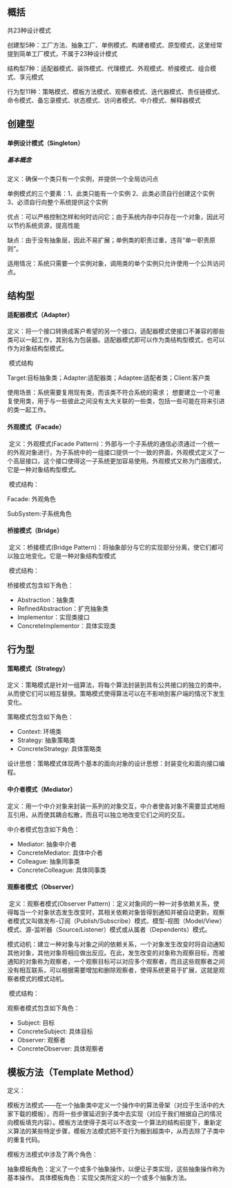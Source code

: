 ## 概括

共23种设计模式

创建型5种：工厂方法、抽象工厂、单例模式、构建者模式、原型模式，这里经常提到简单工厂模式，不属于23种设计模式

结构型7种：适配器模式、装饰模式、代理模式、外观模式、桥接模式、组合模式、享元模式

行为型11种：策略模式、模板方法模式、观察者模式、迭代器模式、责任链模式、命令模式、备忘录模式、状态模式、访问者模式、中介模式、解释器模式



## 创建型

#### 单例设计模式（Singleton）

##### 基本概念

定义：确保一个类只有一个实例，并提供一个全局访问点

单例模式的三个要素：1、此类只能有一个实例 2、此类必须自行创建这个实例 3、必须自行向整个系统提供这个实例

优点：可以严格控制怎样和何时访问它；由于系统内存中只存在一个对象，因此可以节约系统资源，提高性能

缺点：由于没有抽象层，因此不易扩展；单例类的职责过重，违背“单一职责原则”。

适用情况：系统只需要一个实例对象，调用类的单个实例只允许使用一个公共访问点。



## 结构型

#### 适配器模式（Adapter）

​	定义：将一个接口转换成客户希望的另一个接口，适配器模式使接口不兼容的那些类可以一起工作，其别名为包装器。适配器模式即可以作为类结构型模式，也可以作为对象结构型模式。

​	模式结构

Target:目标抽象类；Adapter:适配器类；Adaptee:适配者类；Client:客户类

使用场景：系统需要复用现有类，而该类不符合系统的需求；
想要建立一个可重复使用类，用于与一些彼此之间没有太大关联的一些类，包括一些可能在将来引进的类一起工作。

#### 外观模式（Facade）

​	定义：外观模式(Facade Pattern)：外部与一个子系统的通信必须通过一个统一的外观对象进行，为子系统中的一组接口提供一个一致的界面，外观模式定义了一个高层接口，这个接口使得这一子系统更加容易使用。外观模式又称为门面模式，它是一种对象结构型模式。

​	模式结构：

Facade: 外观角色

SubSystem:子系统角色

#### 桥接模式（Bridge）

​	定义：桥接模式(Bridge Pattern)：将抽象部分与它的实现部分分离，使它们都可以独立地变化。它是一种对象结构型模式

​	模式结构：

桥接模式包含如下角色：

- Abstraction：抽象类
- RefinedAbstraction：扩充抽象类
- Implementor：实现类接口
- ConcreteImplementor：具体实现类



## 行为型

#### 策略模式（Strategy）

​	定义：策略模式是针对一组算法，将每个算法封装到具有公共接口的独立的类中，从而使它们可以相互替换。策略模式使得算法可以在不影响到客户端的情况下发生变化。

策略模式包含如下角色：

- Context: 环境类
- Strategy: 抽象策略类
- ConcreteStrategy: 具体策略类

设计思想：策略模式体现两个基本的面向对象的设计思想：封装变化和面向接口编程。

#### 中介者模式（Mediator）

​	定义：用一个中介对象来封装一系列的对象交互，中介者使各对象不需要显式地相互引用，从而使其耦合松散，而且可以独立地改变它们之间的交互。

中介者模式包含如下角色：

- Mediator: 抽象中介者
- ConcreteMediator: 具体中介者
- Colleague: 抽象同事类
- ConcreteColleague: 具体同事类

#### 观察者模式（Observer）

​	定义：观察者模式(Observer Pattern)：定义对象间的一种一对多依赖关系，使得每当一个对象状态发生改变时，其相关依赖对象皆得到通知并被自动更新。观察者模式又叫做发布-订阅（Publish/Subscribe）模式、模型-视图（Model/View）模式、源-监听器（Source/Listener）模式或从属者（Dependents）模式。

​	模式动机：建立一种对象与对象之间的依赖关系，一个对象发生改变时将自动通知其他对象，其他对象将相应做出反应。在此，发生改变的对象称为观察目标，而被通知的对象称为观察者，一个观察目标可以对应多个观察者，而且这些观察者之间没有相互联系，可以根据需要增加和删除观察者，使得系统更易于扩展，这就是观察者模式的模式动机。

​	模式结构：

观察者模式包含如下角色：

- Subject: 目标
- ConcreteSubject: 具体目标
- Observer: 观察者
- ConcreteObserver: 具体观察者

## 模板方法（Template Method）

定义：

模板方法模式——在一个抽象类中定义一个操作中的算法骨架（对应于生活中的大家下载的模板），而将一些步骤延迟到子类中去实现（对应于我们根据自己的情况向模板填充内容）。模板方法使得子类可以不改变一个算法的结构前提下，重新定义算法的某些特定步骤，模板方法模式把不变行为搬到超类中，从而去除了子类中的重复代码。

模板方法模式中涉及了两个角色：

抽象模板角色：定义了一个或多个抽象操作，以便让子类实现，这些抽象操作称为基本操作。
具体模板角色：实现父类所定义的一个或多个抽象方法。